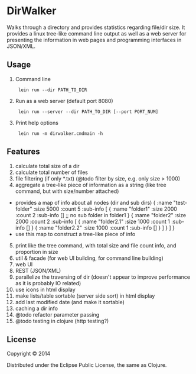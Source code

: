 # DirWalker

Walks through a directory and provides statistics regarding file/dir size. It provides a linux tree-like command line output as well as a web server for presenting the information in web pages and programming interfaces in JSON/XML.

## Usage
1. Command line

        lein run --dir PATH_TO_DIR
2. Run as a web server (default port 8080)

        lein run --server --dir PATH_TO_DIR [--port PORT_NUM]       
3. Print help options

        lein run -m dirwalker.cmdmain -h

## Features
1. calculate total size of a dir
2. calculate total number of files
3. file filtering (if only *.txt) (@todo filter by size, e.g. only size > 1000)
4. aggregate a tree-like piece of information as a string (like tree command, but with size/number attached)
 - provides a map of info about all nodes (dir and sub dirs)
   { :name "test-folder"
     :size 5000
     :count 5
     :sub-info [
       { :name "folder1"
         :size 2000
         :count 2
         :sub-info []     ;; no sub folder in folder1
       }
       { :name "folder2"
         :size 2000
         :count 2
         :sub-info [
           { :name "folder2.1" 
             :size 1000
             :count 1
             :sub-info []
           }
           { :name "folder2.2" 
             :size 1000
             :count 1
             :sub-info []
           }
         ]
       }
     ]
   }
 - use this map to construct a tree-like piece of info 
5. print like the tree command, with total size and file count info, and proportion in size
6. util & facade (for web UI building, for command line building)
6. web UI
7. REST (JSON/XML)
8. parallelize the traversing of dir (doesn't appear to improve performance as it is probably IO related) 
9. use icons in html display
10. make lists/table sortable (server side sort) in html display
11. add last modified date (and make it sortable)
12. caching a dir info
13. @todo refactor parameter passing
14. @todo testing in clojure (http testing?)

## License

Copyright © 2014

Distributed under the Eclipse Public License, the same as Clojure.
